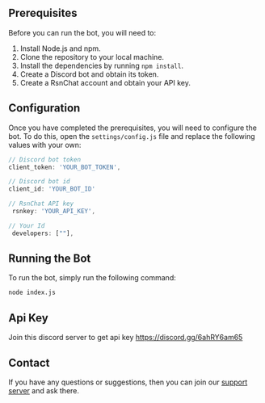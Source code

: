 ## Prerequisites

Before you can run the bot, you will need to:

1. Install Node.js and npm.
2. Clone the repository to your local machine.
3. Install the dependencies by running `npm install`.
4. Create a Discord bot and obtain its token.
5. Create a RsnChat account and obtain your API key.

## Configuration

Once you have completed the prerequisites, you will need to configure the bot. To do this, open the `settings/config.js` file and replace the following values with your own:

```javascript
// Discord bot token
client_token: 'YOUR_BOT_TOKEN',

// Discord bot id
client_id: 'YOUR_BOT_ID'

// RsnChat API key
 rsnkey: 'YOUR_API_KEY',

// Your Id
 developers: [""],
```

## Running the Bot

To run the bot, simply run the following command:

```bash
node index.js
```

## Api Key

Join this discord server to get api key https://discord.gg/6ahRY6am65

## Contact

If you have any questions or suggestions, then you can join our [support server](https://discord.gg/6ahRY6am65) and ask there.
